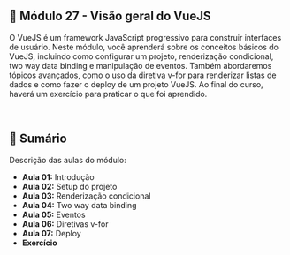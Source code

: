 ## 📌 Módulo 27 - Visão geral do VueJS
O VueJS é um framework JavaScript progressivo para construir interfaces de usuário. Neste módulo, você aprenderá sobre os conceitos básicos do VueJS, incluindo como configurar um projeto, renderização condicional, two way data binding e manipulação de eventos. Também abordaremos tópicos avançados, como o uso da diretiva v-for para renderizar listas de dados e como fazer o deploy de um projeto VueJS. Ao final do curso, haverá um exercício para praticar o que foi aprendido.

<br>

## 📎 Sumário
Descrição das aulas do módulo:
- **Aula 01:** Introdução
- **Aula 02:** Setup do projeto
- **Aula 03:** Renderização condicional
- **Aula 04:** Two way data binding
- **Aula 05:** Eventos
- **Aula 06:** Diretivas v-for
- **Aula 07:** Deploy
- **Exercício**